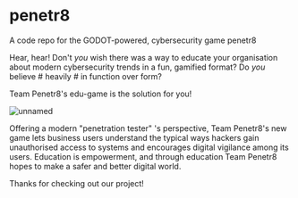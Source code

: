 # penetr8
A code repo for the GODOT-powered, cybersecurity game penetr8

Hear, hear! Don't *you* wish there was a way to educate your organisation about modern cybersecurity trends in a fun, gamified format?
Do *you* believe # heavily # in function over form?

Team Penetr8's edu-game is the solution for you!

![unnamed](https://user-images.githubusercontent.com/46813617/160286928-737e0ac6-1f15-4424-b0f2-0012e34b4349.png)

Offering a modern "penetration tester" 's perspective, Team Penetr8's new game lets business users understand the typical ways hackers gain unauthorised access to systems and encourages digital vigilance among its users. Education is empowerment, and through education Team Penetr8 hopes to make a safer and better digital world.

Thanks for checking out our project!
